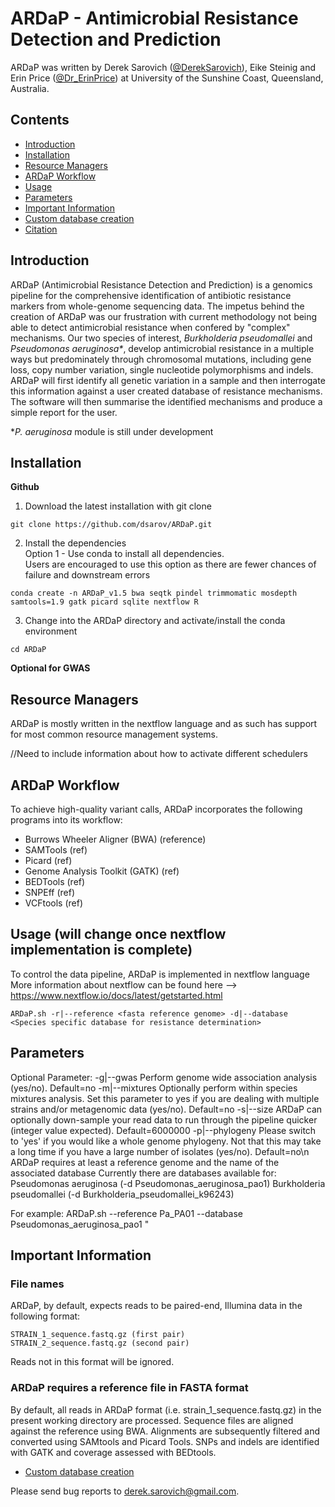# ARDaP - Antimicrobial Resistance Detection and Prediction

ARDaP was written by Derek Sarovich ([@DerekSarovich](https://twitter.com/DerekSarovich)), Eike Steinig and Erin Price ([@Dr_ErinPrice](https://twitter.com/Dr_ErinPrice)) at University of the Sunshine Coast, Queensland, Australia.
## Contents

- [Introduction](#introduction)
- [Installation](#Installation)
- [Resource Managers](#resource-managers)
- [ARDaP Workflow](#spandx-workflow)
- [Usage](#usage)
- [Parameters](#parameters)
- [Important Information](#important-information)
- [Custom database creation](#Database-creation)
- [Citation](#citation)


## Introduction

ARDaP (Antimicrobial Resistance Detection and Prediction) is a genomics pipeline 
for the comprehensive identification of antibiotic resistance markers from whole-genome
sequencing data. The impetus behind the creation of ARDaP was our frustration 
with current methodology not being able to detect antimicrobial resistance when confered by "complex" mechanisms.
Our two species of interest, <i>Burkholderia pseudomallei</i> and <i>Pseudomonas aeruginosa*</i>, develop antimicrobial resistance
in a multiple ways but predominately through chromosomal mutations, including gene loss, copy number variation, single nucleotide polymorphisms and indels. ARDaP will first identify all genetic variation in a sample and then interrogate this information against a user created database of resistance mechanisms. The software will then summarise the identified mechanisms and produce a simple report for the user.

*<i>P. aeruginosa</i> module is still under development

## Installation

**Github**

1) Download the latest installation with git clone

```
git clone https://github.com/dsarov/ARDaP.git
```

2) Install the dependencies \
Option 1 - Use conda to install all dependencies. \
Users are encouraged to use this option as there are fewer chances of failure and downstream errors

```
conda create -n ARDaP_v1.5 bwa seqtk pindel trimmomatic mosdepth samtools=1.9 gatk picard sqlite nextflow R 
```
3) Change into the ARDaP directory and activate/install the conda environment

```
cd ARDaP

```

**Optional for GWAS** 



## Resource Managers

ARDaP is mostly written in the nextflow language and as such has support for most common resource management systems.

//Need to include information about how to activate different schedulers

## ARDaP Workflow

To achieve high-quality variant calls, ARDaP incorporates the following programs into its workflow:

- Burrows Wheeler Aligner (BWA) (reference)
- SAMTools (ref)
- Picard (ref)
- Genome Analysis Toolkit (GATK) (ref)
- BEDTools (ref)
- SNPEff (ref)
- VCFtools (ref)

## Usage (will change once nextflow implementation is complete)
To control the data pipeline, ARDaP is implemented in nextflow language
More information about nextflow can be found here --> https://www.nextflow.io/docs/latest/getstarted.html
```
ARDaP.sh -r|--reference <fasta reference genome> -d|--database <Species specific database for resistance determination>
```
## Parameters
   
Optional Parameter:
  -g|--gwas       Perform genome wide association analysis (yes/no). Default=no
  -m|--mixtures   Optionally perform within species mixtures analysis. Set this parameter to yes if you are dealing with multiple strains and/or metagenomic data (yes/no). Default=no
  -s|--size       ARDaP can optionally down-sample your read data to run through the pipeline quicker (integer value expected). Default=6000000 
  -p|--phylogeny  Please switch to 'yes' if you would like a whole genome phylogeny. Not that this may take a long time if you have a large number of isolates (yes/no). Default=no\n
  ARDaP requires at least a reference genome and the name of the associated database
  Currently there are databases available for:
  Pseudomonas aeruginosa (-d Pseudomonas_aeruginosa_pao1)
  Burkholderia pseudomallei (-d Burkholderia_pseudomallei_k96243)
  
  For example:
  ARDaP.sh --reference Pa_PA01 --database Pseudomonas_aeruginosa_pao1
  "

## Important Information

### File names
ARDaP, by default, expects reads to be paired-end, Illumina data in the following format: 

```
STRAIN_1_sequence.fastq.gz (first pair) 
STRAIN_2_sequence.fastq.gz (second pair)
```
Reads not in this format will be ignored. 

### ARDaP requires a reference file in FASTA format

By default, all reads in ARDaP format (i.e. strain_1_sequence.fastq.gz) in the present working directory are processed. Sequence files are aligned against the reference using BWA. Alignments are subsequently filtered and converted using SAMtools and Picard Tools. SNPs and indels are identified with GATK and coverage assessed with BEDtools. 

- [Custom database creation](#Database-creation)

Please send bug reports to derek.sarovich@gmail.com.
